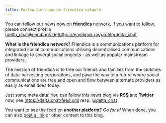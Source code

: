 ```yaml
---
title: Follow our news on friendica network
---
```


You can follow our news now on **friendica** network. If you want to follow,
please connect profile [delta_chat@ennibook.de]https://ennibook.de/profile/delta_chat

**What is the friendica network?**
Friendica is a communications platform for integrated social communications utilising
decentralised communications and linkage to several social projects - as well
as popular mainstream providers.

The mission of friendica is to free our friends and families from the clutches of
data-harvesting corporations, and pave the way to a future where social communications
are free and open and flow between alternate providers as easily as email does today.

Just some meta data: You can follow this news blog via **RSS** and **Twitter** now, see 
<https://delta.chat/feed.xml> resp. [@delta_chat](https://twitter.com/delta_chat)

You want to see the feed on **another platform?** _Go for it!_ When done, you can also [post a link](https://github.com/deltachat/deltachat-pages/#delta-chat-website) or other content to this blog.
